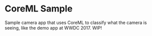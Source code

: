 # CoreML Sample

Sample camera app that uses CoreML to classify what the camera is seeing, like the demo app at WWDC 2017. WIP!